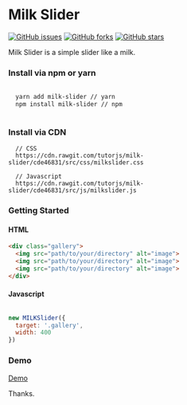 # Milk Slider

[![GitHub issues](https://img.shields.io/github/issues/tutorjs/milk-slider.svg)](https://github.com/tutorjs/milk-slider/issues)
[![GitHub forks](https://img.shields.io/github/forks/tutorjs/milk-slider.svg)](https://github.com/tutorjs/milk-slider/network)
[![GitHub stars](https://img.shields.io/github/stars/tutorjs/milk-slider.svg)](https://github.com/tutorjs/milk-slider/stargazers)


Milk Slider is a simple slider like a milk.

### Install via npm or yarn

```bash
  
  yarn add milk-slider // yarn
  npm install milk-slider // npm
  
```

### Install via CDN

```
  // CSS
  https://cdn.rawgit.com/tutorjs/milk-slider/cde46831/src/css/milkslider.css

  // Javascript
  https://cdn.rawgit.com/tutorjs/milk-slider/cde46831/src/js/milkslider.js

```

### Getting Started

#### HTML

```html
<div class="gallery">
  <img src="path/to/your/directory" alt="image">
  <img src="path/to/your/directory" alt="image">
  <img src="path/to/your/directory" alt="image">
</div>

```
#### Javascript

```javascript

new MILKSlider({
  target: '.gallery',
  width: 400
})

```

### Demo

[Demo](https://tutorjs.github.io/milk-slider)

Thanks.